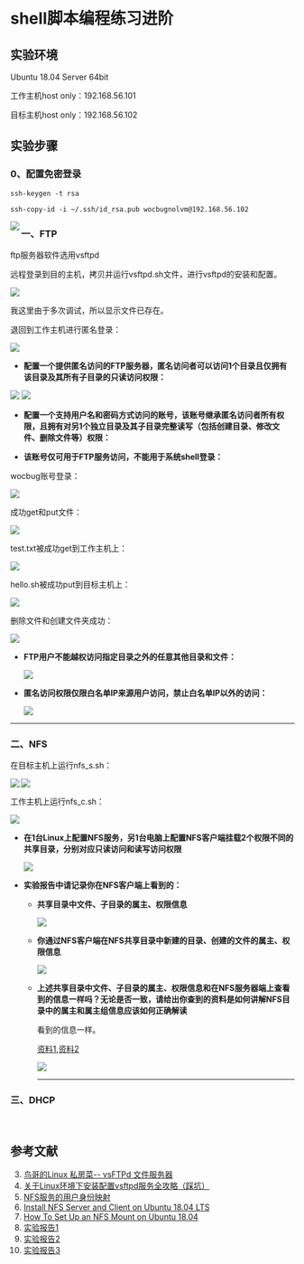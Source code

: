 # shell脚本编程练习进阶

## 实验环境

Ubuntu 18.04 Server 64bit

工作主机host only：192.168.56.101

目标主机host only：192.168.56.102

## 实验步骤

### 0、配置免密登录

``ssh-keygen -t rsa``

``ssh-copy-id -i ~/.ssh/id_rsa.pub wocbugnolvm@192.168.56.102``

<img src="./img/keygen.png"  align='left'/>

### 一、FTP

ftp服务器软件选用vsftpd

远程登录到目的主机，拷贝并运行vsftpd.sh文件，进行vsftpd的安装和配置。



<img src="./img/bash_vsftpd.png" />



我这里由于多次调试，所以显示文件已存在。

退回到工作主机进行匿名登录：



<img src="./img/anonymous.png" />



* **配置一个提供匿名访问的FTP服务器，匿名访问者可以访问1个目录且仅拥有该目录及其所有子目录的只读访问权限：**



<img src="./img/authority.png" />

<img src="./img/authority2.png" />



-  **配置一个支持用户名和密码方式访问的账号，该账号继承匿名访问者所有权限，且拥有对另1个独立目录及其子目录完整读写（包括创建目录、修改文件、删除文件等）权限：**
  
  - **该账号仅可用于FTP服务访问，不能用于系统shell登录：**
  
  wocbug账号登录：
  
  <img src="./img/wocbug.png"  />
  
  
  
  成功get和put文件：
  
  <img src="./img/get_and_put.png" />
  
  
  
  test.txt被成功get到工作主机上：
  
  <img src="./img/get_success.png" />
  
  
  
  hello.sh被成功put到目标主机上：
  
  <img src="./img/put_success.png" />
  
  
  
  删除文件和创建文件夹成功：
  
  <img src="./img/delete_mkdir.png" />



* **FTP用户不能越权访问指定目录之外的任意其他目录和文件：**

  <img src="./img/changedir.png" />

  

* **匿名访问权限仅限白名单IP来源用户访问，禁止白名单IP以外的访问：**

  <img src="./img/other_user.png" />

  

----

### 二、NFS

在目标主机上运行nfs_s.sh：

<img src="./img/install.png" align="left"/>

<img src="./img/nfs_server.png" />

工作主机上运行nfs_c.sh：

<img src="./img/install2.png" />



* **在1台Linux上配置NFS服务，另1台电脑上配置NFS客户端挂载2个权限不同的共享目录，分别对应只读访问和读写访问权限**

  <img src="./img/touch.png" />

  

* **实验报告中请记录你在NFS客户端上看到的：**

  - **共享目录中文件、子目录的属主、权限信息**
  
    <img src="./img/info.png" />
  
    
  
  - **你通过NFS客户端在NFS共享目录中新建的目录、创建的文件的属主、权限信息**
  
    <img src="./img/info2.png" />
  
    
  
  - **上述共享目录中文件、子目录的属主、权限信息和在NFS服务器端上查看到的信息一样吗？无论是否一致，请给出你查到的资料是如何讲解NFS目录中的属主和属主组信息应该如何正确解读**
  
    看到的信息一样。
    
    [资料1](https://www.digitalocean.com/community/tutorials/how-to-set-up-an-nfs-mount-on-ubuntu-18-04),[资料2](https://blog.51cto.com/yttitan/2406403)
    
    <img src="./img/reference.png" />
    
    
    
    ---
    

### 三、DHCP

​    


## 参考文献

3. [鸟哥的Linux 私房菜-- vsFTPd 文件服务器](http://cn.linux.vbird.org/linux_server/0410vsftpd/0410vsftpd-centos4.php)
4. [关于Linux环境下安装配置vsftpd服务全攻略（踩坑）](https://blog.csdn.net/aiynmimi/article/details/77012507)
5. [NFS服务的用户身份映射](https://blog.51cto.com/yttitan/2406403)
6. [Install NFS Server and Client on Ubuntu 18.04 LTS](https://vitux.com/install-nfs-server-and-client-on-ubuntu/)
7. [How To Set Up an NFS Mount on Ubuntu 18.04](https://www.digitalocean.com/community/tutorials/how-to-set-up-an-nfs-mount-on-ubuntu-18-04)
8. [实验报告1](https://github.com/CUCCS/2015-linux-public-JuliBeacon/blob/exp6/%E5%AE%9E%E9%AA%8C%206/%E5%AE%9E%E9%AA%8C6.md)
9. [实验报告2](https://github.com/CUCCS/2015-linux-public-songyawen/blob/master/exp6/SHELL%E8%84%9A%E6%9C%AC%E7%BC%96%E7%A8%8B%E7%BB%83%E4%B9%A0%E8%BF%9B%E9%98%B6%EF%BC%88%E5%AE%9E%E9%AA%8C%EF%BC%89.md)
10. [实验报告3](https://github.com/CUCCS/linux-2019-luyj/blob/Linux_exp0x06/Linux_exp0x06/Linux_exp0x06.md)